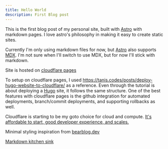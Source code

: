 ```yaml
---
title: Hello World
description: First Blog post
---
```


This is the first blog post of my personal site, built with [Astro](https://astro.build/) with markdown pages. I love astro's philosophy in making it easy to create static sites.

Currently I'm only using markdown files for now, but [Astro](https://astro.build/) also supports [MDX](https://docs.astro.build/en/basics/astro-pages/#markdownmdx-pages). I'm not sure when I'll switch to use MDX, but for now I'll stick with markdown.

Site is hosted on [cloudflare pages](https://pages.cloudflare.com/)

To setup on cloudflare pages, I used https://tanis.codes/posts/deploy-hugo-website-to-cloudflare/ as a reference. Even through the tutorial is about deploying a [Hugo](https://gohugo.io/) site, it follows the same structure. One of the best features with cloudflare pages is the github integration for automated deployments, branch/commit deployments, and supporting rollbacks as well.

Cloudflare is starting to be my goto choice for cloud and compute. [It's affordable to start, good developer experience, and scales.](https://www.youtube.com/watch?v=DJtOn_Vt1uw)

Minimal styling inspiration from [bearblog.dev](https://bearblog.dev)

[Markdown kitchen sink](/kitchen-sink)
